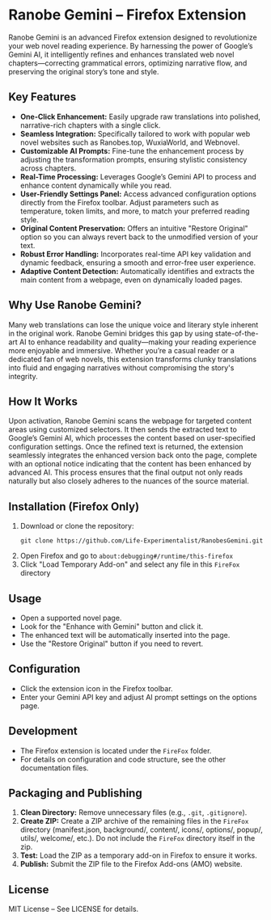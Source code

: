 # Ranobe Gemini – Firefox Extension

Ranobe Gemini is an advanced Firefox extension designed to revolutionize your web novel reading experience. By harnessing the power of Google’s Gemini AI, it intelligently refines and enhances translated web novel chapters—correcting grammatical errors, optimizing narrative flow, and preserving the original story’s tone and style.

## Key Features

- **One-Click Enhancement:** Easily upgrade raw translations into polished, narrative-rich chapters with a single click.
- **Seamless Integration:** Specifically tailored to work with popular web novel websites such as Ranobes.top, WuxiaWorld, and Webnovel.
- **Customizable AI Prompts:** Fine-tune the enhancement process by adjusting the transformation prompts, ensuring stylistic consistency across chapters.
- **Real-Time Processing:** Leverages Google’s Gemini API to process and enhance content dynamically while you read.
- **User-Friendly Settings Panel:** Access advanced configuration options directly from the Firefox toolbar. Adjust parameters such as temperature, token limits, and more, to match your preferred reading style.
- **Original Content Preservation:** Offers an intuitive "Restore Original" option so you can always revert back to the unmodified version of your text.
- **Robust Error Handling:** Incorporates real-time API key validation and dynamic feedback, ensuring a smooth and error-free user experience.
- **Adaptive Content Detection:** Automatically identifies and extracts the main content from a webpage, even on dynamically loaded pages.

## Why Use Ranobe Gemini?

Many web translations can lose the unique voice and literary style inherent in the original work. Ranobe Gemini bridges this gap by using state-of-the-art AI to enhance readability and quality—making your reading experience more enjoyable and immersive. Whether you’re a casual reader or a dedicated fan of web novels, this extension transforms clunky translations into fluid and engaging narratives without compromising the story's integrity.

## How It Works

Upon activation, Ranobe Gemini scans the webpage for targeted content areas using customized selectors. It then sends the extracted text to Google’s Gemini AI, which processes the content based on user-specified configuration settings. Once the refined text is returned, the extension seamlessly integrates the enhanced version back onto the page, complete with an optional notice indicating that the content has been enhanced by advanced AI. This process ensures that the final output not only reads naturally but also closely adheres to the nuances of the source material.

## Installation (Firefox Only)

1. Download or clone the repository:
   ```
   git clone https://github.com/Life-Experimentalist/RanobesGemini.git
   ```
2. Open Firefox and go to `about:debugging#/runtime/this-firefox`
3. Click "Load Temporary Add-on" and select any file in this `FireFox` directory

## Usage

- Open a supported novel page.
- Look for the "Enhance with Gemini" button and click it.
- The enhanced text will be automatically inserted into the page.
- Use the "Restore Original" button if you need to revert.

## Configuration

- Click the extension icon in the Firefox toolbar.
- Enter your Gemini API key and adjust AI prompt settings on the options page.

## Development

- The Firefox extension is located under the `FireFox` folder.
- For details on configuration and code structure, see the other documentation files.

## Packaging and Publishing

1. **Clean Directory:** Remove unnecessary files (e.g., `.git`, `.gitignore`).
2. **Create ZIP:** Create a ZIP archive of the remaining files in the `FireFox` directory (manifest.json, background/, content/, icons/, options/, popup/, utils/, welcome/, etc.). Do not include the `FireFox` directory itself in the zip.
3. **Test:** Load the ZIP as a temporary add-on in Firefox to ensure it works.
4. **Publish:** Submit the ZIP file to the Firefox Add-ons (AMO) website.

## License

MIT License – See LICENSE for details.
